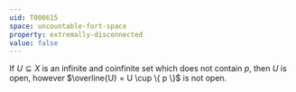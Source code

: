 ```yaml
---
uid: T000615
space: uncountable-fort-space
property: extremally-disconnected
value: false
---
```

If $U \subseteq X$ is an infinite and coinfinite set which does not contain $p$, then $U$ is open, however $\overline{U} = U \cup \{ p \}$ is not open.

